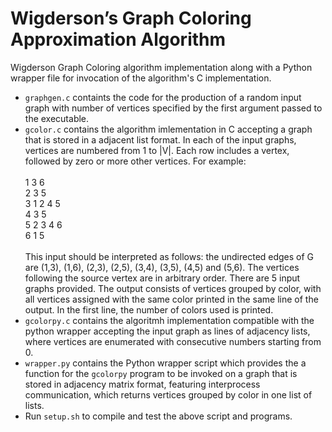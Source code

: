 # Wigderson’s Graph Coloring Approximation Algorithm
Wigderson Graph Coloring algorithm implementation along with a Python wrapper file for invocation of the algorithm's C implementation.

- `graphgen.c` containts the code for the production of a random input graph with number of vertices specified by the first argument passed to the executable.
- `gcolor.c` contains the algorithm imlementation in C accepting a graph that is stored in a adjacent list format. In each of the input graphs, vertices are numbered from 1 to |V|. Each row includes a vertex, followed by zero or more other vertices. For example:<br /><br />
1 3 6<br />
2 3 5<br />
3 1 2 4 5<br />
4 3 5<br />
5 2 3 4 6<br />
6 1 5<br /><br />
This input should be interpreted as follows: the undirected edges of G are (1,3), (1,6), (2,3), (2,5), (3,4), (3,5), (4,5) and (5,6). The vertices following the source vertex are in arbitrary order. There are 5 input graphs provided. The output consists of vertices grouped by color, with all vertices assigned with the same color printed in the same line of the output. In the first line, the number of colors used is printed.
- `gcolorpy.c` contains the algoritmh implementation compatible with the python wrapper accepting the input graph as lines of adjacency lists, where vertices are enumerated with consecutive numbers starting from 0.
- `wrapper.py` contains the Python wrapper script which provides the a function for the `gcolorpy` program to be invoked on a graph that is stored in adjacency matrix format, featuring interprocess communication, which returns vertices grouped by color in one list of lists.
- Run `setup.sh` to compile and test the above script and programs.